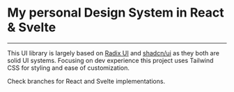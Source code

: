 # My personal Design System in React & Svelte

---

This UI library is largely based on [Radix UI](https://www.radix-ui.com/) and [shadcn/ui](https://ui.shadcn.com/) as they both are solid UI systems. Focusing on dev experience this project uses Tailwind CSS for styling and ease of customization.

Check branches for React and Svelte implementations.
